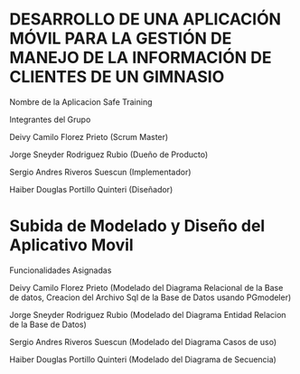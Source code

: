 # DESARROLLO DE UNA APLICACIÓN MÓVIL PARA LA GESTIÓN DE MANEJO DE LA INFORMACIÓN DE CLIENTES DE UN GIMNASIO 

Nombre de la Aplicacion Safe Training

Integrantes del Grupo 

Deivy Camilo Florez Prieto (Scrum Master)

Jorge Sneyder Rodriguez Rubio (Dueño de Producto)

Sergio Andres Riveros Suescun (Implementador)

Haiber Douglas Portillo Quinteri (Diseñador)

# Subida de Modelado y Diseño del Aplicativo Movil

Funcionalidades Asignadas

Deivy Camilo Florez Prieto (Modelado del Diagrama Relacional de la Base de datos, Creacion del Archivo Sql de la Base de Datos usando PGmodeler)

Jorge Sneyder Rodriguez Rubio (Modelado del Diagrama Entidad Relacion de la Base de Datos)

Sergio Andres Riveros Suescun (Modelado del Diagrama Casos de uso)

Haiber Douglas Portillo Quinteri (Modelado del Diagrama de Secuencia)

